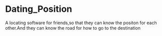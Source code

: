 # Dating_Position
A locating software for friends,so that they can know the positon for each other.And they can know the road for how to go to the destination
